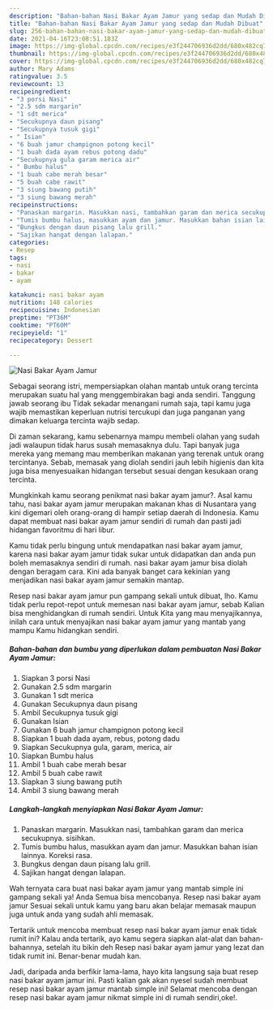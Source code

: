 ```yaml
---
description: "Bahan-bahan Nasi Bakar Ayam Jamur yang sedap dan Mudah Dibuat"
title: "Bahan-bahan Nasi Bakar Ayam Jamur yang sedap dan Mudah Dibuat"
slug: 256-bahan-bahan-nasi-bakar-ayam-jamur-yang-sedap-dan-mudah-dibuat
date: 2021-04-16T23:08:51.183Z
image: https://img-global.cpcdn.com/recipes/e3f244706936d2dd/680x482cq70/nasi-bakar-ayam-jamur-foto-resep-utama.jpg
thumbnail: https://img-global.cpcdn.com/recipes/e3f244706936d2dd/680x482cq70/nasi-bakar-ayam-jamur-foto-resep-utama.jpg
cover: https://img-global.cpcdn.com/recipes/e3f244706936d2dd/680x482cq70/nasi-bakar-ayam-jamur-foto-resep-utama.jpg
author: Mary Adams
ratingvalue: 3.5
reviewcount: 13
recipeingredient:
- "3 porsi Nasi"
- "2.5 sdm margarin"
- "1 sdt merica"
- "Secukupnya daun pisang"
- "Secukupnya tusuk gigi"
- " Isian"
- "6 buah jamur champignon potong kecil"
- "1 buah dada ayam rebus potong dadu"
- "Secukupnya gula garam merica air"
- " Bumbu halus"
- "1 buah cabe merah besar"
- "5 buah cabe rawit"
- "3 siung bawang putih"
- "3 siung bawang merah"
recipeinstructions:
- "Panaskan margarin. Masukkan nasi, tambahkan garam dan merica secukupnya. sisihkan."
- "Tumis bumbu halus, masukkan ayam dan jamur. Masukkan bahan isian lainnya. Koreksi rasa."
- "Bungkus dengan daun pisang lalu grill."
- "Sajikan hangat dengan lalapan."
categories:
- Resep
tags:
- nasi
- bakar
- ayam

katakunci: nasi bakar ayam 
nutrition: 148 calories
recipecuisine: Indonesian
preptime: "PT36M"
cooktime: "PT60M"
recipeyield: "1"
recipecategory: Dessert

---
```



![Nasi Bakar Ayam Jamur](https://img-global.cpcdn.com/recipes/e3f244706936d2dd/680x482cq70/nasi-bakar-ayam-jamur-foto-resep-utama.jpg)

Sebagai seorang istri, mempersiapkan olahan mantab untuk orang tercinta merupakan suatu hal yang menggembirakan bagi anda sendiri. Tanggung jawab seorang ibu Tidak sekadar menangani rumah saja, tapi kamu juga wajib memastikan keperluan nutrisi tercukupi dan juga panganan yang dimakan keluarga tercinta wajib sedap.

Di zaman  sekarang, kamu sebenarnya mampu membeli olahan yang sudah jadi walaupun tidak harus susah memasaknya dulu. Tapi banyak juga mereka yang memang mau memberikan makanan yang terenak untuk orang tercintanya. Sebab, memasak yang diolah sendiri jauh lebih higienis dan kita juga bisa menyesuaikan hidangan tersebut sesuai dengan kesukaan orang tercinta. 



Mungkinkah kamu seorang penikmat nasi bakar ayam jamur?. Asal kamu tahu, nasi bakar ayam jamur merupakan makanan khas di Nusantara yang kini digemari oleh orang-orang di hampir setiap daerah di Indonesia. Kamu dapat membuat nasi bakar ayam jamur sendiri di rumah dan pasti jadi hidangan favoritmu di hari libur.

Kamu tidak perlu bingung untuk mendapatkan nasi bakar ayam jamur, karena nasi bakar ayam jamur tidak sukar untuk didapatkan dan anda pun boleh memasaknya sendiri di rumah. nasi bakar ayam jamur bisa diolah dengan beragam cara. Kini ada banyak banget cara kekinian yang menjadikan nasi bakar ayam jamur semakin mantap.

Resep nasi bakar ayam jamur pun gampang sekali untuk dibuat, lho. Kamu tidak perlu repot-repot untuk memesan nasi bakar ayam jamur, sebab Kalian bisa menghidangkan di rumah sendiri. Untuk Kita yang mau menyajikannya, inilah cara untuk menyajikan nasi bakar ayam jamur yang mantab yang mampu Kamu hidangkan sendiri.

<!--inarticleads1-->

##### Bahan-bahan dan bumbu yang diperlukan dalam pembuatan Nasi Bakar Ayam Jamur:

1. Siapkan 3 porsi Nasi
1. Gunakan 2.5 sdm margarin
1. Gunakan 1 sdt merica
1. Gunakan Secukupnya daun pisang
1. Ambil Secukupnya tusuk gigi
1. Gunakan  Isian
1. Gunakan 6 buah jamur champignon potong kecil
1. Siapkan 1 buah dada ayam, rebus, potong dadu
1. Siapkan Secukupnya gula, garam, merica, air
1. Siapkan  Bumbu halus
1. Ambil 1 buah cabe merah besar
1. Ambil 5 buah cabe rawit
1. Siapkan 3 siung bawang putih
1. Ambil 3 siung bawang merah




<!--inarticleads2-->

##### Langkah-langkah menyiapkan Nasi Bakar Ayam Jamur:

1. Panaskan margarin. Masukkan nasi, tambahkan garam dan merica secukupnya. sisihkan.
1. Tumis bumbu halus, masukkan ayam dan jamur. Masukkan bahan isian lainnya. Koreksi rasa.
1. Bungkus dengan daun pisang lalu grill.
1. Sajikan hangat dengan lalapan.




Wah ternyata cara buat nasi bakar ayam jamur yang mantab simple ini gampang sekali ya! Anda Semua bisa mencobanya. Resep nasi bakar ayam jamur Sesuai sekali untuk kamu yang baru akan belajar memasak maupun juga untuk anda yang sudah ahli memasak.

Tertarik untuk mencoba membuat resep nasi bakar ayam jamur enak tidak rumit ini? Kalau anda tertarik, ayo kamu segera siapkan alat-alat dan bahan-bahannya, setelah itu bikin deh Resep nasi bakar ayam jamur yang lezat dan tidak rumit ini. Benar-benar mudah kan. 

Jadi, daripada anda berfikir lama-lama, hayo kita langsung saja buat resep nasi bakar ayam jamur ini. Pasti kalian gak akan nyesel sudah membuat resep nasi bakar ayam jamur mantab simple ini! Selamat mencoba dengan resep nasi bakar ayam jamur nikmat simple ini di rumah sendiri,oke!.

